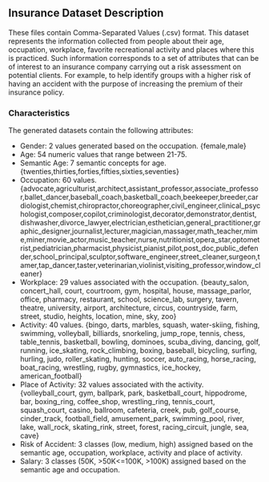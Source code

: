 Insurance Dataset Description
---------------

These files contain Comma-Separated Values (.csv) format. This dataset represents the information collected from people about their age, occupation, workplace, favorite recreational activity and places where this is practiced. Such information corresponds to a set of attributes that can be of interest to an insurance company carrying out a risk assessment on potential clients. For example, to help identify groups with a higher risk of having an accident with the purpose of increasing the premium of their insurance policy.

### Characteristics

The generated datasets contain the following attributes:

* Gender: 2 values generated based on the occupation. {female,male}
* Age: 54 numeric values that range between 21-75. 
* Semantic Age: 7 semantic concepts for age. {twenties,thirties,forties,fifties,sixties,seventies}
* Occupation: 60 values. {advocate,agriculturist,architect,assistant_professor,associate_professor,ballet_dancer,baseball_coach,basketball_coach,beekeeper,breeder,cardiologist,chemist,chiropractor,choreographer,civil_engineer,clinical_psychologist,composer,copilot,criminologist,decorator,demonstrator,dentist,dishwasher,divorce_lawyer,electrician,esthetician,general_practitioner,graphic_designer,journalist,lecturer,magician,massager,math_teacher,mime,miner,movie_actor,music_teacher,nurse,nutritionist,opera_star,optometrist,pediatrician,pharmacist,physicist,pianist,pilot,post_doc,public_defender,school_principal,sculptor,software_engineer,street_cleaner,surgeon,tamer,tap_dancer,taster,veterinarian,violinist,visiting_professor,window_cleaner}
* Workplace: 29 values associated with the occupation. {beauty_salon, concert_hall, court, courtroom, gym, hospital, house, massage_parlor, office, pharmacy, restaurant, school, science_lab, surgery, tavern, theatre, university, airport, architecture, circus, countryside, farm, street, studio, heights, location, mine, sky, zoo}
* Activity: 40 values. {bingo, darts, marbles, squash, water-skiing, fishing, swimming, volleyball, billiards, snorkeling, jump_rope, tennis, chess, table_tennis, basketball, bowling, dominoes, scuba_diving, dancing, golf, running, ice_skating, rock_climbing, boxing, baseball, bicycling, surfing, hurling, judo, roller_skating, hunting, soccer, auto_racing, horse_racing, boat_racing, wrestling, rugby, gymnastics, ice_hockey, american_football}
* Place of Activity: 32 values associated with the activity. {volleyball_court, gym, ballpark, park, basketball_court, hippodrome, bar, boxing_ring, coffee_shop, wrestling_ring, tennis_court, squash_court, casino, ballroom, cafeteria, creek, pub, golf_course, cinder_track, football_field, amusement_park, swimming_pool, river, lake, wall_rock, skating_rink, street, forest, racing_circuit, jungle, sea, cave}
* Risk of Accident: 3 classes (low, medium, high) assigned based on the semantic age, occupation, workplace, activity and place of activity.
* Salary: 3 classes (50K, >50K<=100K, >100K) assigned based on the semantic age and occupation.
